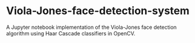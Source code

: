 # Viola-Jones-face-detection-system
A Jupyter notebook implementation of the Viola-Jones face detection algorithm using Haar Cascade classifiers in OpenCV.
